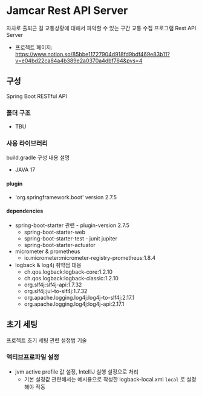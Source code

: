 # Jamcar Rest API Server
자차로 출퇴근 길 교통상황에 대해서 파악할 수 있는 구간 교통 수집 프로그램 Rest API Server
- 프로젝트 페이지: https://www.notion.so/85bbe11727904d918fd9bdf469e83b11?v=e04bd22ca84a4b389e2a0370a4dbf764&pvs=4


## 구성
Spring Boot RESTful API 

### 폴더 구조
- TBU

### 사용 라이브러리
build.gradle 구성 내용 설명
* JAVA 17
#### plugin
* 'org.springframework.boot' version 2.7.5
#### dependencies
* spring-boot-starter 관련 - plugin-version 2.7.5
  * spring-boot-starter-web
  * spring-boot-starter-test - junit jupiter
  * spring-boot-starter-actuator
* micrometer & prometheus
  * io.micrometer:micrometer-registry-prometheus:1.8.4
* logback & log4j 취약점 대응
  * ch.qos.logback:logback-core:1.2.10
  * ch.qos.logback:logback-classic:1.2.10
  * org.slf4j:slf4j-api:1.7.32
  * org.slf4j:jul-to-slf4j:1.7.32
  * org.apache.logging.log4j:log4j-to-slf4j:2.17.1
  * org.apache.logging.log4j:log4j-api:2.17.1

## 초기 세팅
프로젝트 초기 세팅 관련 설정법 기술

### 액티브프로파일 설정
* jvm active profile 값 설정, IntelliJ 실행 설정으로 처리
  * 기본 설정값 관련해서는 예시용으로 작성한 logback-local.xml `local` 로 설정해야 작동
